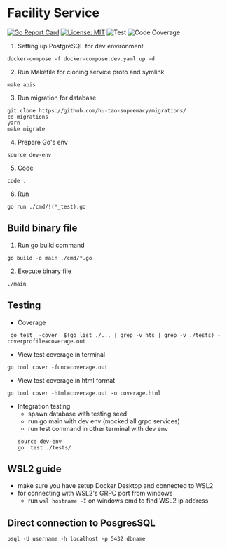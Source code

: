 # Facility Service

[![Go Report Card](https://goreportcard.com/badge/github.com/hu-tao-supremacy/facility)](https://goreportcard.com/report/github.com/hu-tao-supremacy/facility)
[![License: MIT](https://img.shields.io/badge/License-MIT-yellow.svg)](https://opensource.org/licenses/MIT)
![Test](https://github.com/hu-tao-supremacy/facility/actions/workflows/test.yml/badge.svg?branch=dev)
![Code Coverage](https://img.shields.io/endpoint?url=https://gist.githubusercontent.com/new5558/4c5f04edd09de877e2792257f7c98bba/raw/badge.json)

1. Setting up PostgreSQL for dev environment

```
docker-compose -f docker-compose.dev.yaml up -d
```

2. Run Makefile for cloning service proto and symlink

```
make apis
```

3. Run migration for database

```
git clone https://github.com/hu-tao-supremacy/migrations/
cd migrations
yarn
make migrate
```

4. Prepare Go's env

```
source dev-env
```

5. Code

```
code .
```

6. Run

```
go run ./cmd/!(*_test).go
```

## Build binary file

1. Run go build command

```
go build -o main ./cmd/*.go
```

2. Execute binary file

```
./main
```

## Testing

- Coverage

```
 go test  -cover  $(go list ./... | grep -v hts | grep -v ./tests) -coverprofile=coverage.out
```

- View test coverage in terminal

```
go tool cover -func=coverage.out
```

- View test coverage in html format

```
go tool cover -html=coverage.out -o coverage.html
```

- Integration testing
  - spawn database with testing seed
  - run go main with dev env (mocked all grpc services)
  - run test command in other terminal with dev env
  ```
  source dev-env
  go  test ./tests/
  ```

## WSL2 guide

- make sure you have setup Docker Desktop and connected to WSL2
- for connecting with WSL2's GRPC port from windows
  - run `wsl hostname -I` on windows cmd to find WSL2 ip address

## Direct connection to PosgresSQL

```
psql -U username -h localhost -p 5432 dbname
```
